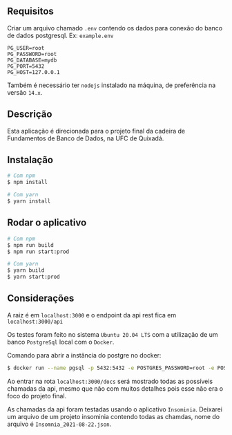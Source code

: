 ## Requisitos

Criar um arquivo chamado `.env` contendo os dados para conexão do banco de dados postgresql. Ex: `example.env`

```env
PG_USER=root
PG_PASSWORD=root
PG_DATABASE=mydb
PG_PORT=5432
PG_HOST=127.0.0.1
```

Também é necessário ter `nodejs` instalado na máquina, de preferência na versão `14.x`.

## Descrição

Esta aplicação é direcionada para o projeto final da cadeira de Fundamentos de Banco de Dados, na UFC de Quixadá.

## Instalação

```bash
# Com npm
$ npm install

# Com yarn
$ yarn install
```

## Rodar o aplicativo

```bash
# Com npm
$ npm run build
$ npm run start:prod

# Com yarn
$ yarn build
$ yarn start:prod
```

## Considerações

A raiz é em `localhost:3000` e o endpoint da api rest fica em `localhost:3000/api`

Os testes foram feito no sistema `Ubuntu 20.04 LTS` com a utilização de um banco `PostgreSql` local com o `Docker`.

Comando para abrir a instância do postgre no docker:

```bash
$ docker run --name pgsql -p 5432:5432 -e POSTGRES_PASSWORD=root -e POSTGRES_USER=root -e POSTGRES_DB=mypalette -d postgres
```

Ao entrar na rota `localhost:3000/docs` será mostrado todas as possíveis chamadas da api, mesmo que não com muitos detalhes pois esse não era o foco do projeto final.

As chamadas da api foram testadas usando o aplicativo `Insominia`. Deixarei um arquivo de um projeto insominia contendo todas as chamdas, nome do arquivo é `Insomnia_2021-08-22.json`.
